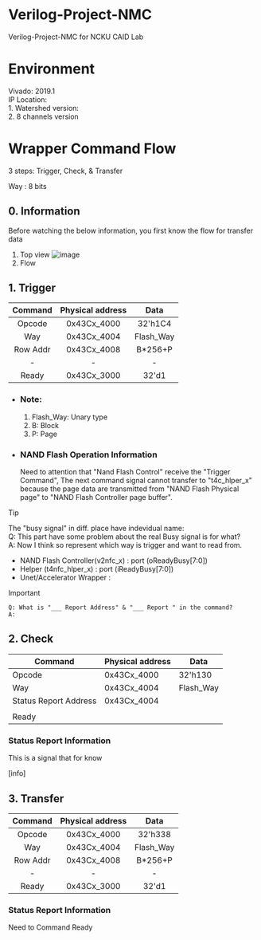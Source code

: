 # Verilog-Project-NMC
Verilog-Project-NMC for NCKU CAID Lab

# Environment
  Vivado: 2019.1  
  IP Location:  
    1. Watershed version:   
    2. 8 channels version 

# Wrapper Command Flow #
  3 steps: Trigger, Check, & Transfer
  
  Way : 8 bits

  ## 0. Information ##
  Before watching the below information, you first know the flow for transfer data  
  1. Top view
  ![image](https://github.com/user-attachments/assets/c8239245-9415-4048-8852-955a66dfc2d0)
  2. Flow


  ## 1. Trigger ##

  | Command | Physical address  | Data    |
  | :----:  | :----:            | :----:  |
  | Opcode  | 0x43Cx_4000       | 32'h1C4 |
  | Way     | 0x43Cx_4004       |Flash_Way|
  |Row Addr | 0x43Cx_4008       |B*256+P  |
  | -       | -                 | -       |
  |Ready    | 0x43Cx_3000       | 32'd1   |

  * ### Note: ### 
    1. Flash_Way: Unary type
    2. B: Block
    3. P: Page

  * ### NAND Flash Operation Information ### 
    Need to attention that "Nand Flash Control" receive the "Trigger Command",
    The next command signal cannot transfer to "t4c_hlper_x" because the page data are transmitted
    from "NAND Flash Physical page" to "NAND Flash Controller page buffer". 
  > [!TIP]  
  >  The "busy signal" in diff. place have indevidual name:     
  >  Q: This part have some problem about the real Busy signal is for what?  
  >  A: Now I think so represent which way is trigger and want to read from. 
  >  * NAND Flash Controller(v2nfc_x) : port (oReadyBusy[7:0])
  >  * Helper (t4nfc_hlper_x) : port (iReadyBusy[7:0])
  >  * Unet/Accelerator Wrapper :  
  
  > [!IMPORTANT]
    Q: What is "___ Report Address" & "___ Report " in the command?
    A:



  ## 2. Check ##

  | Command | Physical address  | Data    |
  | ----    | ----              | ----    |
  | Opcode  | 0x43Cx_4000       | 32'h130 |
  | Way     | 0x43Cx_4004       |Flash_Way|
  | Status Report Address|0x43Cx_4004 | |
  |||
  |Ready||



  ### Status Report Information ###
    
  This is a signal that for know 

  [info] 


  ## 3. Transfer ##
  
  | Command | Physical address  | Data    |
  | :----:  | :----:            | :----:  |
  | Opcode  | 0x43Cx_4000       | 32'h338 |
  | Way     | 0x43Cx_4004       |Flash_Way|
  |Row Addr | 0x43Cx_4008       |B*256+P  |
  | -       | -                 | -       |
  |Ready    | 0x43Cx_3000       | 32'd1   |

  ### Status Report Information


  Need to Command Ready
  

